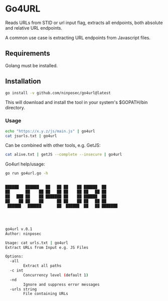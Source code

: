 # Go4URL

Reads URLs from STID or url input flag, extracts all endpoints, both absolute and relative URL endpoints.

A common use case is extracting URL endpoints from Javascript files.


## Requirements

Golang must be installed.


## Installation

```bash
go install -v github.com/ninposec/go4url@latest
```
This will download and install the tool in your system's $GOPATH/bin directory.


### Usage

```bash
echo "https://x.y.z/js/main.js" | go4url
cat jsurls.txt | go4url
```

Can be combined with other tools, e.g. GetJS:

```bash
cat alive.txt | getJS --complete --insecure | go4url
```

Go4url help/usage:

```bash
go run go4url.go -h

		
██████   ██████   ██   ██ ██    ██ ██████  ██      
██       ██    ██ ██   ██ ██    ██ ██   ██ ██      
██   ███ ██    ██ ███████ ██    ██ ██████  ██      
██    ██ ██    ██      ██ ██    ██ ██   ██ ██      
 ██████   ██████       ██  ██████  ██   ██ ███████ 
												   
																   
			
			
go4url v.0.1
Author: ninposec

Usage: cat urls.txt | go4url
Extract URLs from Input e.g. JS Files

Options:
  -all
    	Extract all paths
  -c int
    	Concurrency level (default 1)
  -nd
    	Ignore and suppress error messages
  -urls string
    	File containing URLs

```

